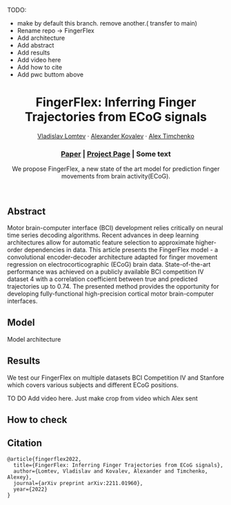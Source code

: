 TODO:
- make by default this branch. remove another.( transfer to main) 
- Rename repo -> FingerFlex 
- Add architecture 
- Add abstract
- Add results 
- Add video here 
- Add how to cite
- Add pwc buttom above


<p align="center">

  <h1 align="center">FingerFlex: Inferring Finger Trajectories from ECoG signals</h1>
  <p align="center">
    <a href="https://rainbowrui.github.io/">Vladislav Lomtev</a>
    ·
    <a href="https://github.com/kovalalvi">Alexander Kovalev</a>
    ·
    <a href="">Alex Timchenko</a>

  </p>
  <h3 align="center"><a href="https://arxiv.org/abs/2211.01960">Paper</a> | <a href="https://ustc3dv.github.io/ndr/">Project Page</a> | Some text </h3>
  <div align="center"></div>
</p>

<p align="center">
We propose FingerFlex, a new state of the art model for prediction finger movements from brain activity(ECoG).
</p>
<br>

## Abstract 
Motor brain-computer interface (BCI) development relies critically on neural time series decoding algorithms. Recent advances in deep learning architectures allow for automatic feature selection to approximate higher-order dependencies in data. This article presents the FingerFlex model - a convolutional encoder-decoder architecture adapted for finger movement regression on electrocorticographic (ECoG) brain data. State-of-the-art performance was achieved on a publicly available BCI competition IV dataset 4 with a correlation coefficient between true and predicted trajectories up to 0.74. The presented method provides the opportunity for developing fully-functional high-precision cortical motor brain-computer interfaces.

## Model 

Model architecture 

## Results 

We test our FingerFlex on multiple datasets BCI Competition IV and Stanfore which covers various subjects and different ECoG positions.



TO DO 
Add video here. Just make crop from video which Alex sent


## How to check

## Citation

```
@article{fingerflex2022,
  title={FingerFlex: Inferring Finger Trajectories from ECoG signals},
  author={Lomtev, Vladislav and Kovalev, Alexander and Timchenko, Alexey},
  journal={arXiv preprint arXiv:2211.01960},
  year={2022}
}
```
